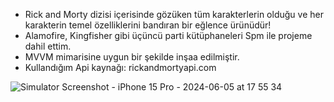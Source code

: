- Rick and Morty dizisi içerisinde gözüken tüm karakterlerin olduğu ve her karakterin temel özelliklerini bandıran bir eğlence ürünüdür!
- Alamofire, Kingfisher gibi üçüncü parti kütüphaneleri Spm ile projeme dahil ettim.
- MVVM mimarisine uygun bir şekilde inşaa edilmiştir.
- Kullandığım Api kaynağı: rickandmortyapi.com
  
![Simulator Screenshot - iPhone 15 Pro - 2024-06-05 at 17 55 34](https://github.com/berke99/RickAndMortyApi/assets/171576493/d131aba8-a861-40ea-af8b-1f36cbb12125)
